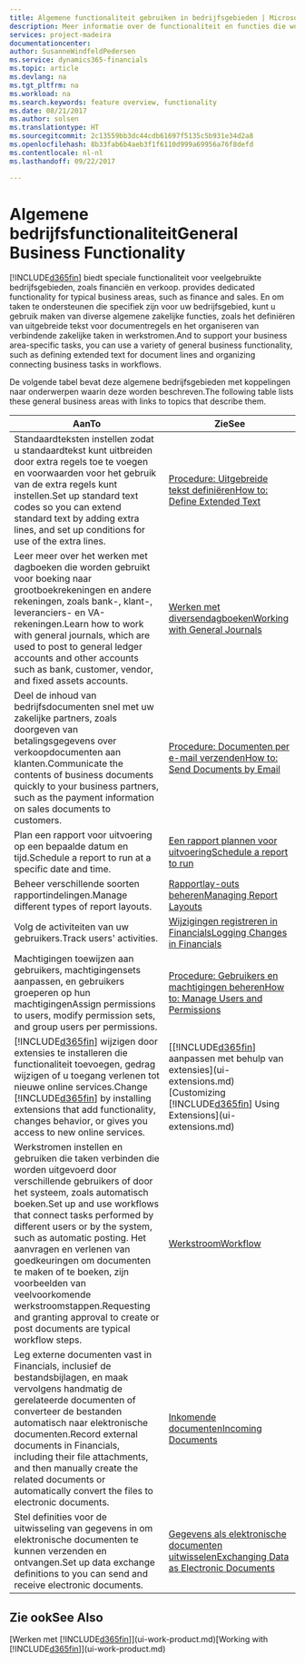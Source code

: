 ```yaml
---
title: Algemene functionaliteit gebruiken in bedrijfsgebieden | Microsoft Docs
description: Meer informatie over de functionaliteit en functies die worden gebruikt in bedrijfsgebieden in Dynamics 365 for Financials.
services: project-madeira
documentationcenter: 
author: SusanneWindfeldPedersen
ms.service: dynamics365-financials
ms.topic: article
ms.devlang: na
ms.tgt_pltfrm: na
ms.workload: na
ms.search.keywords: feature overview, functionality
ms.date: 08/21/2017
ms.author: solsen
ms.translationtype: HT
ms.sourcegitcommit: 2c13559bb3dc44cdb61697f5135c5b931e34d2a8
ms.openlocfilehash: 8b33fab6b4aeb3f1f6110d999a69956a76f8defd
ms.contentlocale: nl-nl
ms.lasthandoff: 09/22/2017

---
```

# <a name="general-business-functionality"></a><span data-ttu-id="16310-103">Algemene bedrijfsfunctionaliteit</span><span class="sxs-lookup"><span data-stu-id="16310-103">General Business Functionality</span></span>
[!INCLUDE[d365fin](includes/d365fin_md.md)]<span data-ttu-id="16310-104"> biedt speciale functionaliteit voor veelgebruikte bedrijfsgebieden, zoals financiën en verkoop.</span><span class="sxs-lookup"><span data-stu-id="16310-104"> provides dedicated functionality for typical business areas, such as finance and sales.</span></span> <span data-ttu-id="16310-105">En om taken te ondersteunen die specifiek zijn voor uw bedrijfsgebied, kunt u gebruik maken van diverse algemene zakelijke functies, zoals het definiëren van uitgebreide tekst voor documentregels en het organiseren van verbindende zakelijke taken in werkstromen.</span><span class="sxs-lookup"><span data-stu-id="16310-105">And to support your business area-specific tasks, you can use a variety of general business functionality, such as defining extended text for document lines and organizing connecting business tasks in workflows.</span></span>

<span data-ttu-id="16310-106">De volgende tabel bevat deze algemene bedrijfsgebieden met koppelingen naar onderwerpen waarin deze worden beschreven.</span><span class="sxs-lookup"><span data-stu-id="16310-106">The following table lists these general business areas with links to topics that describe them.</span></span>

| <span data-ttu-id="16310-107">Aan</span><span class="sxs-lookup"><span data-stu-id="16310-107">To</span></span> | <span data-ttu-id="16310-108">Zie</span><span class="sxs-lookup"><span data-stu-id="16310-108">See</span></span> |
| --- | --- |
| <span data-ttu-id="16310-109">Standaardteksten instellen zodat u standaardtekst kunt uitbreiden door extra regels toe te voegen en voorwaarden voor het gebruik van de extra regels kunt instellen.</span><span class="sxs-lookup"><span data-stu-id="16310-109">Set up standard text codes so you can extend standard text by adding extra lines, and set up conditions for use of the extra lines.</span></span> |[<span data-ttu-id="16310-110">Procedure: Uitgebreide tekst definiëren</span><span class="sxs-lookup"><span data-stu-id="16310-110">How to: Define Extended Text</span></span>](ui-how-define-ext-text.md) |
| <span data-ttu-id="16310-111">Leer meer over het werken met dagboeken die worden gebruikt voor boeking naar grootboekrekeningen en andere rekeningen, zoals bank-, klant-, leveranciers- en VA-rekeningen.</span><span class="sxs-lookup"><span data-stu-id="16310-111">Learn how to work with general journals, which are used to post to general ledger accounts and other accounts such as bank, customer, vendor, and fixed assets accounts.</span></span> |[<span data-ttu-id="16310-112">Werken met diversendagboeken</span><span class="sxs-lookup"><span data-stu-id="16310-112">Working with General Journals</span></span>](ui-work-general-journals.md) |
| <span data-ttu-id="16310-113">Deel de inhoud van bedrijfsdocumenten snel met uw zakelijke partners, zoals doorgeven van betalingsgegevens over verkoopdocumenten aan klanten.</span><span class="sxs-lookup"><span data-stu-id="16310-113">Communicate the contents of business documents quickly to your business partners, such as the payment information on sales documents to customers.</span></span> |[<span data-ttu-id="16310-114">Procedure: Documenten per e-mail verzenden</span><span class="sxs-lookup"><span data-stu-id="16310-114">How to: Send Documents by Email</span></span>](ui-how-send-documents-email.md) |
| <span data-ttu-id="16310-115">Plan een rapport voor uitvoering op een bepaalde datum en tijd.</span><span class="sxs-lookup"><span data-stu-id="16310-115">Schedule a report to run at a specific date and time.</span></span> |[<span data-ttu-id="16310-116">Een rapport plannen voor uitvoering</span><span class="sxs-lookup"><span data-stu-id="16310-116">Schedule a report to run</span></span>](ui-work-report.md#ScheduleReport) |
| <span data-ttu-id="16310-117">Beheer verschillende soorten rapportindelingen.</span><span class="sxs-lookup"><span data-stu-id="16310-117">Manage different types of report layouts.</span></span> |[<span data-ttu-id="16310-118">Rapportlay-outs beheren</span><span class="sxs-lookup"><span data-stu-id="16310-118">Managing Report Layouts</span></span>](ui-manage-report-layouts.md) |
| <span data-ttu-id="16310-119">Volg de activiteiten van uw gebruikers.</span><span class="sxs-lookup"><span data-stu-id="16310-119">Track users' activities.</span></span>|[<span data-ttu-id="16310-120">Wijzigingen registreren in Financials</span><span class="sxs-lookup"><span data-stu-id="16310-120">Logging Changes in Financials</span></span>](across-log-changes.md)|
|<span data-ttu-id="16310-121">Machtigingen toewijzen aan gebruikers, machtigingensets aanpassen, en gebruikers groeperen op hun machtigingen</span><span class="sxs-lookup"><span data-stu-id="16310-121">Assign permissions to users, modify permission sets, and group users per permissions.</span></span>|[<span data-ttu-id="16310-122">Procedure: Gebruikers en machtigingen beheren</span><span class="sxs-lookup"><span data-stu-id="16310-122">How to: Manage Users and Permissions</span></span>](ui-how-users-permissions.md)|
| <span data-ttu-id="16310-123">[!INCLUDE[d365fin](includes/d365fin_md.md)] wijzigen door extensies te installeren die functionaliteit toevoegen, gedrag wijzigen of u toegang verlenen tot nieuwe online services.</span><span class="sxs-lookup"><span data-stu-id="16310-123">Change [!INCLUDE[d365fin](includes/d365fin_md.md)] by installing extensions that add functionality, changes behavior, or gives you access to new online services.</span></span> |<span data-ttu-id="16310-124">[[!INCLUDE[d365fin](includes/d365fin_md.md)] aanpassen met behulp van extensies](ui-extensions.md)</span><span class="sxs-lookup"><span data-stu-id="16310-124">[Customizing [!INCLUDE[d365fin](includes/d365fin_md.md)] Using Extensions](ui-extensions.md)</span></span> |
|<span data-ttu-id="16310-125">Werkstromen instellen en gebruiken die taken verbinden die worden uitgevoerd door verschillende gebruikers of door het systeem, zoals automatisch boeken.</span><span class="sxs-lookup"><span data-stu-id="16310-125">Set up and use workflows that connect tasks performed by different users or by the system, such as automatic posting.</span></span> <span data-ttu-id="16310-126">Het aanvragen en verlenen van goedkeuringen om documenten te maken of te boeken, zijn voorbeelden van veelvoorkomende werkstroomstappen.</span><span class="sxs-lookup"><span data-stu-id="16310-126">Requesting and granting approval to create or post documents are typical workflow steps.</span></span>|[<span data-ttu-id="16310-127">Werkstroom</span><span class="sxs-lookup"><span data-stu-id="16310-127">Workflow</span></span>](across-workflow.md)|
|<span data-ttu-id="16310-128">Leg externe documenten vast in Financials, inclusief de bestandsbijlagen, en maak vervolgens handmatig de gerelateerde documenten of converteer de bestanden automatisch naar elektronische documenten.</span><span class="sxs-lookup"><span data-stu-id="16310-128">Record external documents in Financials, including their file attachments, and then manually create the related documents or automatically convert the files to electronic documents.</span></span>|[<span data-ttu-id="16310-129">Inkomende documenten</span><span class="sxs-lookup"><span data-stu-id="16310-129">Incoming Documents</span></span>](across-income-documents.md)|
| <span data-ttu-id="16310-130">Stel definities voor de uitwisseling van gegevens in om elektronische documenten te kunnen verzenden en ontvangen.</span><span class="sxs-lookup"><span data-stu-id="16310-130">Set up data exchange definitions to you can send and receive electronic documents.</span></span> |[<span data-ttu-id="16310-131">Gegevens als elektronische documenten uitwisselen</span><span class="sxs-lookup"><span data-stu-id="16310-131">Exchanging Data as Electronic Documents</span></span>](across-data-exchange.md) |

## <a name="see-also"></a><span data-ttu-id="16310-132">Zie ook</span><span class="sxs-lookup"><span data-stu-id="16310-132">See Also</span></span>
<span data-ttu-id="16310-133">[Werken met [!INCLUDE[d365fin](includes/d365fin_md.md)]](ui-work-product.md)</span><span class="sxs-lookup"><span data-stu-id="16310-133">[Working with [!INCLUDE[d365fin](includes/d365fin_md.md)]](ui-work-product.md)</span></span>

